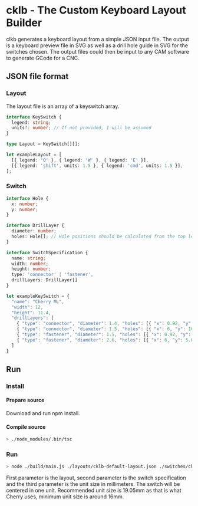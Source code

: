 # cklb - The Custom Keyboard Layout Builder

clkb generates a keyboard layout from a simple JSON input file. 
The output is a keyboard preview file in SVG as well as a drill hole guide in SVG for the switches chosen.
The output files could then be input to any CAM software to generate GCode for a CNC. 

## JSON file format
### Layout
The layout file is an array of a keyswitch array.
```TypeScript
interface KeySwitch {
  legend: string;
  units?: number; // If not provided, 1 will be assumed
}

type Layout = KeySwitch[][];

let exampleLayout = [
  [{ legend: 'Q' }, { legend: 'W' }, { legend: 'E' }],
  [{ legend: 'shift', units: 1.5 }, { legend: 'cmd', units: 1.5 }],
];
```
### Switch
```TypeScript
interface Hole {
  x: number;
  y: number;
}

interface DrillLayer {
  diameter: number;
  holes: Hole[]; // Hole positions should be calculated from the top left corner of switch
}

interface SwitchSpecification {
  name: string;
  width: number;
  height: number;
  type: 'connector' | 'fastener',
  drillLayers: DrillLayer[]
}

let exampleKeySwitch = {
  "name": "Cherry ML",
  "width": 12,
  "height": 11.4,
  "drillLayers": [
    { "type": "connector", "diameter": 1.4, "holes": [{ "x": 0.92, "y": 1.27 },{ "x": 6, "y": 1.27 },{ "x": 11.08, "y": 1.27 } ]},
    { "type": "connector", "diameter": 1.5, "holes": [{ "x": 6, "y": 10.16 }]},
    { "type": "fastener", "diameter": 1.5, "holes": [{ "x": 0.92, "y": 5.08 },{ "x": 11.08, "y": 5.08 }]},
    { "type": "fastener", "diameter": 2.6, "holes": [{ "x": 6, "y": 5.08 }]}
  ]
}

```
## Run
### Install
#### Prepare source
Download and run npm install.
#### Compile source
```bash
> ./node_modules/.bin/tsc
```
### Run
```bash
> node ./build/main.js ./layouts/cklb-default-layout.json ./switches/cherry-ml.json 19 > output.svg
```
First parameter is the layout, second parameter is the switch specification and the third parameter is the unit
size in millimeters. The switch will be centered in one unit. Recommended unit size is 19.05mm as that is what
Cherry uses, minimum unit size is around 16mm.
